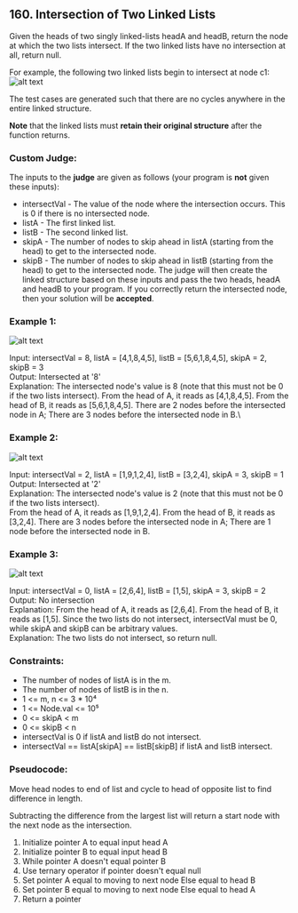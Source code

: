 ## 160. Intersection of Two Linked Lists

Given the heads of two singly linked-lists headA and headB, return the node at which the two lists intersect. If the two linked lists have no intersection at all, return null.

For example, the following two linked lists begin to intersect at node c1:
![alt text](https://assets.leetcode.com/uploads/2021/03/05/160_statement.png "Image 1")

The test cases are generated such that there are no cycles anywhere in the entire linked structure.

**Note** that the linked lists must **retain their original structure** after the function returns.

### Custom Judge:

The inputs to the **judge** are given as follows (your program is **not** given these inputs):

- intersectVal - The value of the node where the intersection occurs. This is 0 if there is no intersected node.
- listA - The first linked list.
- listB - The second linked list.
- skipA - The number of nodes to skip ahead in listA (starting from the head) to get to the intersected node.
- skipB - The number of nodes to skip ahead in listB (starting from the head) to get to the intersected node.
The judge will then create the linked structure based on these inputs and pass the two heads, headA and headB to your program. If you correctly return the intersected node, then your solution will be **accepted**.

  
### Example 1:

![alt text](https://assets.leetcode.com/uploads/2021/03/05/160_example_1_1.png "Image 2")

Input: intersectVal = 8, listA = [4,1,8,4,5], listB = [5,6,1,8,4,5], skipA = 2, skipB = 3\
Output: Intersected at '8'\
Explanation: The intersected node's value is 8 (note that this must not be 0 if the two lists intersect).
From the head of A, it reads as [4,1,8,4,5]. From the head of B, it reads as [5,6,1,8,4,5]. There are 2 nodes before the intersected node in A; There are 3 nodes before the intersected node in B.\

### Example 2:

![alt text](https://assets.leetcode.com/uploads/2021/03/05/160_example_2.png "Image 3")

Input: intersectVal = 2, listA = [1,9,1,2,4], listB = [3,2,4], skipA = 3, skipB = 1\
Output: Intersected at '2'\
Explanation: The intersected node's value is 2 (note that this must not be 0 if the two lists intersect).\
From the head of A, it reads as [1,9,1,2,4]. From the head of B, it reads as [3,2,4]. There are 3 nodes before the intersected node in A; There are 1 node before the intersected node in B.

### Example 3:

![alt text](https://assets.leetcode.com/uploads/2021/03/05/160_example_3.png "Image 4")

Input: intersectVal = 0, listA = [2,6,4], listB = [1,5], skipA = 3, skipB = 2\
Output: No intersection\
Explanation: From the head of A, it reads as [2,6,4]. From the head of B, it reads as [1,5]. Since the two lists do not intersect, intersectVal must be 0, while skipA and skipB can be arbitrary values.\
Explanation: The two lists do not intersect, so return null.

### Constraints:

- The number of nodes of listA is in the m.
- The number of nodes of listB is in the n.
- 1 <= m, n <= 3 * 10&#8308;
- 1 <= Node.val <= 10&#8309;
- 0 <= skipA < m
- 0 <= skipB < n
- intersectVal is 0 if listA and listB do not intersect.
- intersectVal == listA[skipA] == listB[skipB] if listA and listB intersect.

### Pseudocode:

Move head nodes to end of list and cycle to head of opposite list to find difference in length.

Subtracting the difference from the largest list 
will return a start node with the next node as the intersection.
1. Initialize pointer A to equal input head A
2. Initialize pointer B to equal input head B
3. While pointer A doesn't equal pointer B
4. Use ternary operator if pointer doesn't equal null
5. Set pointer A equal to moving to next node Else equal to head B
6. Set pointer B equal to moving to next node Else equal to head A
7. Return a pointer
